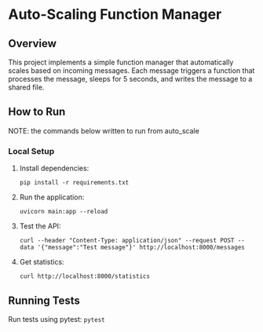# Auto-Scaling Function Manager

## Overview
This project implements a simple function manager that automatically scales based on incoming messages. Each message triggers a function that processes the message, sleeps for 5 seconds, and writes the message to a shared file.

## How to Run
NOTE: the commands below written to run from auto_scale

### Local Setup
1. Install dependencies:
    ```
    pip install -r requirements.txt
    ```

2. Run the application:
    ```
    uvicorn main:app --reload
    ```

3. Test the API:
    ```
    curl --header "Content-Type: application/json" --request POST --data '{"message":"Test message"}' http://localhost:8000/messages
    ```

4. Get statistics:
    ```
    curl http://localhost:8000/statistics
    ```


## Running Tests
Run tests using pytest:
    ```
    pytest
    ```

